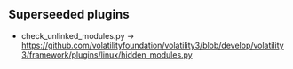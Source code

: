 ## Superseeded plugins

- check_unlinked_modules.py -> https://github.com/volatilityfoundation/volatility3/blob/develop/volatility3/framework/plugins/linux/hidden_modules.py
